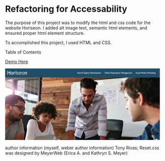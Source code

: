 # Refactoring for Accessability

The purpose of this project was to modify the html and css code for the website Horiseon. I added alt image text, semantic html elements, and ensured proper html element structure.

To accomplished this project, I used HTML and CSS.

Table of Contents

[Demo Here](https://cynesthete.github.io/refactoring_for_accessability/)

![Screenshot of working project](assets/images/refactoring-for-accessability-screenshot.jpg)

author information (myself, weber author information) Tony Rivas; Reset.css was designed by MeyerWeb (Erica A. and Kathryn S. Meyer)
